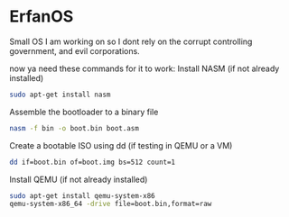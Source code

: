 # ErfanOS
Small OS I am working on so I dont rely on the corrupt controlling government, and evil corporations.


now ya need these commands for it to work:
Install NASM (if not already installed)
  ```bash
 sudo apt-get install nasm
 ```
Assemble the bootloader to a binary file
  ```bash
 nasm -f bin -o boot.bin boot.asm
 ```
Create a bootable ISO using dd (if testing in QEMU or a VM)
  ```bash
 dd if=boot.bin of=boot.img bs=512 count=1
 ```
Install QEMU (if not already installed)
  ```bash
 sudo apt-get install qemu-system-x86
 qemu-system-x86_64 -drive file=boot.bin,format=raw

 ```
